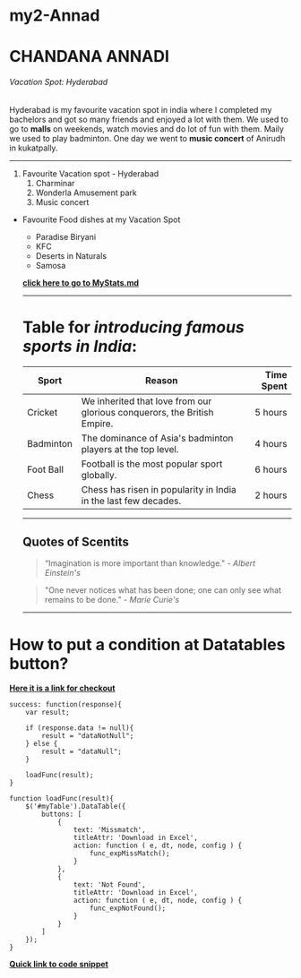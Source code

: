 # my2-Annad
 
# CHANDANA ANNADI
###### Vacation Spot: Hyderabad
Hyderabad is my favourite vacation spot in india where I completed my bachelors and got so many friends and enjoyed a lot with them. We used to go to **malls** on weekends, watch movies and do lot of fun with them. Maily we used to play badminton. One day we went to **music concert** of Anirudh in kukatpally. 

----------------------------------------------------------------------

1. Favourite Vacation spot - Hyderabad
   1. Charminar
   2. Wonderla Amusement park
   3. Music concert

- Favourite Food dishes at my Vacation Spot
   - Paradise Biryani
   - KFC
   - Deserts in Naturals
   - Samosa

   **[click here to go to MyStats.md](MyStats.md)**

   *******************************************
   # Table for *introducing famous sports in India*:

    | Sport | Reason | Time Spent |
    | --- | --- | ---: |
    | Cricket | We inherited that love from our glorious conquerors, the British Empire. | 5 hours |
    | Badminton | The dominance of Asia's badminton players at the top level. | 4 hours |
    | Foot Ball | Football is the most popular sport globally. | 6 hours |
    | Chess | Chess has risen in popularity in India in the last few decades. | 2 hours |

    *********************************

    ## Quotes of Scentits

    > “Imagination is more important than knowledge." - *Albert Einstein's*

    > "One never notices what has been done; one can only see what remains to be done." - *Marie Curie's*

    ****
    
# How to put a condition at Datatables button?
**[Here it is a link for checkout](https://stackoverflow.com/questions/77022101/how-to-put-a-condition-at-datatables-button)**
```
success: function(response){
    var result;
    
    if (response.data != null){
        result = "dataNotNull";
    } else {
        result = "dataNull";
    }

    loadFunc(result);
}

function loadFunc(result){
    $('#myTable').DataTable({
        buttons: [
            {
                text: 'Missmatch',
                titleAttr: 'Download in Excel',
                action: function ( e, dt, node, config ) {
                    func_expMissMatch();
                }
            },
            {
                text: 'Not Found',
                titleAttr: 'Download in Excel',
                action: function ( e, dt, node, config ) {
                    func_expNotFound();
                }
            }
        ]
    });
}
```
**[Quick link to code snippet](https://css-tricks.com/snippets/jquery/smooth-scrolling/)**




